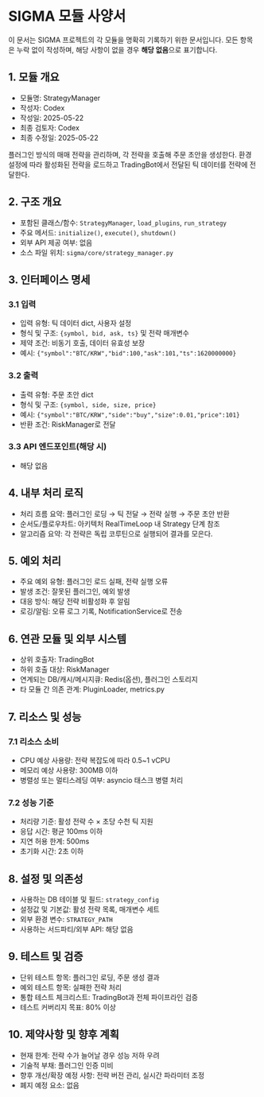 # SIGMA 모듈 사양서

이 문서는 SIGMA 프로젝트의 각 모듈을 명확히 기록하기 위한 문서입니다. 모든 항목은 누락 없이 작성하며, 해당 사항이 없을 경우 **해당 없음**으로 표기합니다.

## 1. 모듈 개요
* 모듈명: StrategyManager
* 작성자: Codex
* 작성일: 2025-05-22
* 최종 검토자: Codex
* 최종 수정일: 2025-05-22

플러그인 방식의 매매 전략을 관리하며, 각 전략을 호출해 주문 초안을 생성한다. 환경 설정에 따라 활성화된 전략을 로드하고 TradingBot에서 전달된 틱 데이터를 전략에 전달한다.

## 2. 구조 개요
* 포함된 클래스/함수: `StrategyManager`, `load_plugins`, `run_strategy`
* 주요 메서드: `initialize()`, `execute()`, `shutdown()`
* 외부 API 제공 여부: 없음
* 소스 파일 위치: `sigma/core/strategy_manager.py`

## 3. 인터페이스 명세
### 3.1 입력
* 입력 유형: 틱 데이터 dict, 사용자 설정
* 형식 및 구조: `{symbol, bid, ask, ts}` 및 전략 매개변수
* 제약 조건: 비동기 호출, 데이터 유효성 보장
* 예시: `{"symbol":"BTC/KRW","bid":100,"ask":101,"ts":1620000000}`

### 3.2 출력
* 출력 유형: 주문 초안 dict
* 형식 및 구조: `{symbol, side, size, price}`
* 예시: `{"symbol":"BTC/KRW","side":"buy","size":0.01,"price":101}`
* 반환 조건: RiskManager로 전달

### 3.3 API 엔드포인트(해당 시)
* 해당 없음

## 4. 내부 처리 로직
* 처리 흐름 요약: 플러그인 로딩 → 틱 전달 → 전략 실행 → 주문 초안 반환
* 순서도/플로우차트: 아키텍처 RealTimeLoop 내 Strategy 단계 참조
* 알고리즘 요약: 각 전략은 독립 코루틴으로 실행되어 결과를 모은다.

## 5. 예외 처리
* 주요 예외 유형: 플러그인 로드 실패, 전략 실행 오류
* 발생 조건: 잘못된 플러그인, 예외 발생
* 대응 방식: 해당 전략 비활성화 후 알림
* 로깅/알림: 오류 로그 기록, NotificationService로 전송

## 6. 연관 모듈 및 외부 시스템
* 상위 호출자: TradingBot
* 하위 호출 대상: RiskManager
* 연계되는 DB/캐시/메시지큐: Redis(옵션), 플러그인 스토리지
* 타 모듈 간 의존 관계: PluginLoader, metrics.py

## 7. 리소스 및 성능
### 7.1 리소스 소비
* CPU 예상 사용량: 전략 복잡도에 따라 0.5~1 vCPU
* 메모리 예상 사용량: 300MB 이하
* 병렬성 또는 멀티스레딩 여부: asyncio 태스크 병렬 처리

### 7.2 성능 기준
* 처리량 기준: 활성 전략 수 × 초당 수천 틱 지원
* 응답 시간: 평균 100ms 이하
* 지연 허용 한계: 500ms
* 초기화 시간: 2초 이하

## 8. 설정 및 의존성
* 사용하는 DB 테이블 및 필드: `strategy_config`
* 설정값 및 기본값: 활성 전략 목록, 매개변수 세트
* 외부 환경 변수: `STRATEGY_PATH`
* 사용하는 서드파티/외부 API: 해당 없음

## 9. 테스트 및 검증
* 단위 테스트 항목: 플러그인 로딩, 주문 생성 결과
* 예외 테스트 항목: 실패한 전략 처리
* 통합 테스트 체크리스트: TradingBot과 전체 파이프라인 검증
* 테스트 커버리지 목표: 80% 이상

## 10. 제약사항 및 향후 계획
* 현재 한계: 전략 수가 늘어날 경우 성능 저하 우려
* 기술적 부채: 플러그인 인증 미비
* 향후 개선/확장 예정 사항: 전략 버전 관리, 실시간 파라미터 조정
* 폐지 예정 요소: 없음
